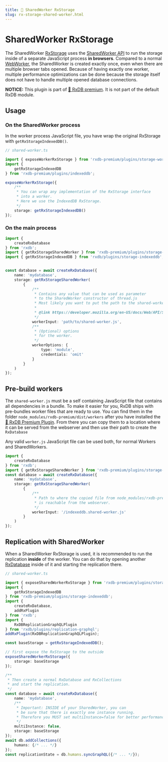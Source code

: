 ```yaml
---
title: 👑 SharedWorker RxStorage
slug: rx-storage-shared-worker.html
---
```


# SharedWorker RxStorage 

The SharedWorker [RxStorage](./rx-storage.md) uses the [SharedWorker API](https://developer.mozilla.org/en-US/docs/Web/API/SharedWorker) to run the storage inside of a separate JavaScript process **in browsers**. Compared to a normal [WebWorker](./rx-storage-worker.md), the SharedWorker is created exactly once, even when there are multiple browser tabs opened. Because of having exactly one worker, multiple performance optimizations can be done because the storage itself does not have to handle multiple opened database connections.

**NOTICE:** This plugin is part of [👑 RxDB premium](/premium). It is not part of the default RxDB module.


## Usage

### On the SharedWorker process

In the worker process JavaScript file, you have wrap the original RxStorage with `getRxStorageIndexedDB()`.

```ts
// shared-worker.ts

import { exposeWorkerRxStorage } from 'rxdb-premium/plugins/storage-worker';
import { 
    getRxStorageIndexedDB
} from 'rxdb-premium/plugins/indexeddb';

exposeWorkerRxStorage({
    /**
     * You can wrap any implementation of the RxStorage interface
     * into a worker.
     * Here we use the IndexedDB RxStorage.
     */
    storage: getRxStorageIndexedDB()
});
```

### On the main process

```ts
import {
    createRxDatabase
} from 'rxdb';
import { getRxStorageSharedWorker } from 'rxdb-premium/plugins/storage-worker';
import { getRxStorageIndexedDB } from 'rxdb/plugins/storage-indexeddb';


const database = await createRxDatabase({
    name: 'mydatabase',
    storage: getRxStorageSharedWorker(
        {
            /**
             * Contains any value that can be used as parameter
             * to the SharedWorker constructor of thread.js
             * Most likely you want to put the path to the shared-worker.js file in here.
             * 
             * @link https://developer.mozilla.org/en-US/docs/Web/API/SharedWorker?retiredLocale=de
             */
            workerInput: 'path/to/shared-worker.js',
            /**
             * (Optional) options
             * for the worker.
             */
            workerOptions: {
                type: 'module',
                credentials: 'omit'
            }
        }
    )
});
```

## Pre-build workers

The `shared-worker.js` must be a self containing JavaScript file that contains all dependencies in a bundle.
To make it easier for you, RxDB ships with pre-bundles worker files that are ready to use.
You can find them in the folder `node_modules/rxdb-premium/dist/workers` after you have installed the [👑 RxDB Premium Plugin](/premium). From there you can copy them to a location where it can be served from the webserver and then use their path to create the `RxDatabase`

Any valid `worker.js` JavaScript file can be used both, for normal Workers and SharedWorkers.


```ts
import {
    createRxDatabase
} from 'rxdb';
import { getRxStorageSharedWorker } from 'rxdb-premium/plugins/storage-worker';
const database = await createRxDatabase({
    name: 'mydatabase',
    storage: getRxStorageSharedWorker(
        {
            /**
             * Path to where the copied file from node_modules/rxdb-premium/dist/workers
             * is reachable from the webserver.
             */
            workerInput: '/indexeddb.shared-worker.js'
        }
    )
});
```


## Replication with SharedWorker

When a SharedWorker RxStorage is used, it is recommended to run the replication **inside** of the worker. You can do that by opening another [RxDatabase](./rx-database.md) inside of it and starting the replication there.

```ts
// shared-worker.ts

import { exposeSharedWorkerRxStorage } from 'rxdb-premium/plugins/storage-worker';
import { 
    getRxStorageIndexedDB
} from 'rxdb-premium/plugins/storage-indexeddb';
import {
    createRxDatabase,
    addRxPlugin
} from 'rxdb';
import {
    RxDBReplicationGraphQLPlugin
} from 'rxdb/plugins/replication-graphql';
addRxPlugin(RxDBReplicationGraphQLPlugin);

const baseStorage = getRxStorageIndexedDB();

// first expose the RxStorage to the outside
exposeSharedWorkerRxStorage({
    storage: baseStorage
});

/**
 * Then create a normal RxDatabase and RxCollections
 * and start the replication.
 */
const database = await createRxDatabase({
    name: 'mydatabase',
    /**
     * Important: INSIDE of your SharedWorker, you can
     * be sure that there is exactly one instance running.
     * Therefore you MUST set multiInstance=false for better performance.
     */
    multiInstance: false,
    storage: baseStorage
});
await db.addCollections({
    humans: {/* ... */}
});
const replicationState = db.humans.syncGraphQL({/* ... */});
```
